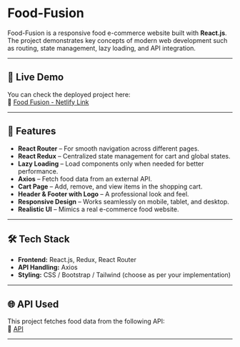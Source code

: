 # Food-Fusion  

Food-Fusion is a responsive food e-commerce website built with **React.js**.  
The project demonstrates key concepts of modern web development such as routing, state management, lazy loading, and API integration.  

---
## 🚀 Live Demo  
You can check the deployed project here:  
🔗 [Food Fusion - Netlify Link](https://food-fusion-sub.netlify.app/)

---
## 🚀 Features  

- **React Router** – For smooth navigation across different pages.  
- **React Redux** – Centralized state management for cart and global states.  
- **Lazy Loading** – Load components only when needed for better performance.  
- **Axios** – Fetch food data from an external API.  
- **Cart Page** – Add, remove, and view items in the shopping cart.  
- **Header & Footer with Logo** – A professional look and feel.  
- **Responsive Design** – Works seamlessly on mobile, tablet, and desktop.  
- **Realistic UI** – Mimics a real e-commerce food website.  

---

## 🛠️ Tech Stack  

- **Frontend:** React.js, Redux, React Router  
- **API Handling:** Axios  
- **Styling:** CSS / Bootstrap / Tailwind (choose as per your implementation)  

---
## 🌐 API Used  
This project fetches food data from the following API:  
🔗 [API](https://68a48c83c123272fb9b31f39.mockapi.io/Menu)

---
